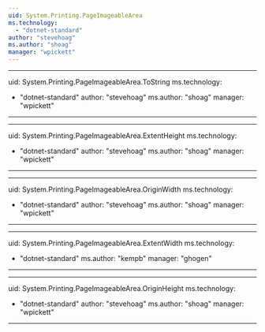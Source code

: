 ```yaml
---
uid: System.Printing.PageImageableArea
ms.technology: 
  - "dotnet-standard"
author: "stevehoag"
ms.author: "shoag"
manager: "wpickett"
---
```


---
uid: System.Printing.PageImageableArea.ToString
ms.technology: 
  - "dotnet-standard"
author: "stevehoag"
ms.author: "shoag"
manager: "wpickett"
---

---
uid: System.Printing.PageImageableArea.ExtentHeight
ms.technology: 
  - "dotnet-standard"
author: "stevehoag"
ms.author: "shoag"
manager: "wpickett"
---

---
uid: System.Printing.PageImageableArea.OriginWidth
ms.technology: 
  - "dotnet-standard"
author: "stevehoag"
ms.author: "shoag"
manager: "wpickett"
---

---
uid: System.Printing.PageImageableArea.ExtentWidth
ms.technology: 
  - "dotnet-standard"
ms.author: "kempb"
manager: "ghogen"
---

---
uid: System.Printing.PageImageableArea.OriginHeight
ms.technology: 
  - "dotnet-standard"
author: "stevehoag"
ms.author: "shoag"
manager: "wpickett"
---

